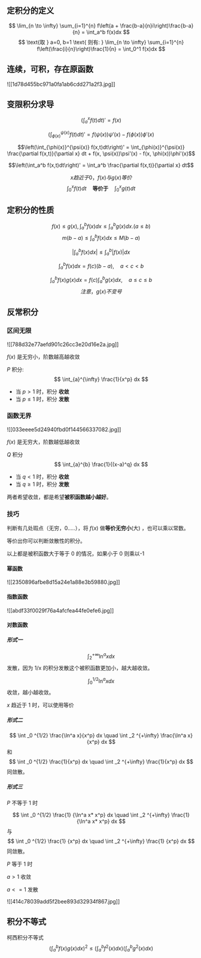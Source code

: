 ## 定积分的定义

$$
\lim_{n \to \infty} \sum_{i=1}^{n} f\left(a + \frac{b-a}{n}i\right)\frac{b-a}{n} = \int_a^b f(x)dx
$$
$$
\text{取 } a=0, b=1 \text{ 则有: } \lim_{n \to \infty} \sum_{i=1}^{n} f\left(\frac{i}{n}\right)\frac{1}{n} = \int_0^1 f(x)dx
$$
## 连续，可积，存在原函数

![[1d78d455bc971a0fa1ab6cdd271a2f3.jpg]]

## 变限积分求导

$$\left(\int_a^x f(t)dt\right)' = f(x)$$

$$\left(\int_{\phi(x)}^{\psi(x)} f(t)dt\right)' = f(\psi(x))\psi'(x) - f(\phi(x))\phi'(x)$$

$$\left(\int_{\phi(x)}^{\psi(x)} f(x,t)dt\right)' = \int_{\phi(x)}^{\psi(x)} \frac{\partial f(x,t)}{\partial x} dt + f(x, \psi(x))\psi'(x) - f(x, \phi(x))\phi'(x)$$

$$\left(\int_a^b f(x,t)dt\right)' = \int_a^b \frac{\partial f(x,t)}{\partial x} dt$$

$$
x趋近于0，f(x)与g(x)等价 
$$
$$
\int _0 ^x f(t) dt \quad \textbf{等价于}  \quad \int _0 ^x g(t)dt
$$
##  定积分的性质
 

$$f (x) \le g(x),\int_a^b f(x)dx \le \int_a^b g(x)dx. (a \le b) $$
$$m(b-a) \le \int_a^b f(x)dx \le M(b-a)$$

$$\left|\int_a^b f(x)dx\right| \le \int_a^b |f(x)|dx$$

$$\int_a^b f(x)dx = f(c)(b-a), \quad a<c<b$$

$$\int_a^b f(x)g(x)dx = f(c)\int_a^b g(x)dx, \quad a \le c \le b$$
$$注意，g(x)不变号$$

## 反常积分

### 区间无限

![[788d32e77aefd901c26cc3e20d16e2a.jpg]]

$f(x)$ 是无穷小，阶数越高越收敛

$P$ 积分:
$$ \int_{a}^{\infty} \frac{1}{x^p} dx $$
* 当 $p > 1$ 时，积分 **收敛** 
* 当 $p \le 1$ 时，积分 **发散** 

### 函数无界

![[033eeee5d24940fbd0f144566337082.jpg]]

$f(x)$ 是无穷大，阶数越低越收敛

$Q$ 积分
$$ \int_{a}^{b} \frac{1}{(x-a)^q} dx $$
* 当 $q < 1$ 时，积分 **收敛** 
* 当 $q \ge 1$ 时，积分 **发散** 

两者希望收敛，都是希望**被积函数越小越好**。

### 技巧

判断有几处瑕点（无穷，0.....），将 $f(x)$ 做**等价无穷小**(大) ，也可以乘以常数。

等价出你可以判断敛散性的积分。

以上都是被积函数大于等于 0 的情况，如果小于 0 则乘以-1

#### 幂函数

![[2350896afbe8d15a24e1a88e3b59880.jpg]]

#### 指数函数

![[abdf33f0029f76a4afcfea44fe0efe6.jpg]]

#### 对数函数

##### 形式一

$$\int _2 ^{+\infty} \ln^a x dx$$
发散，因为 1/x 的积分发散这个被积函数更加小，越大越收敛。

$$\int _0 ^{1/2} \ln^a x dx$$
收敛，越小越收敛。

$x$ 趋近于 1 时，可以使用等价

##### 形式二
$$
\int _0 ^{1/2} \frac{\ln^a x}{x^p}  dx \quad \int _2 ^{+\infty} \frac{\ln^a x}{x^p}  dx
$$
和
$$
\int _0 ^{1/2} \frac{1}{x^p}  dx \quad \int _2 ^{+\infty} \frac{1}{x^p}  dx
$$
同敛散。

##### 形式三

$P$ 不等于 1 时


$$
\int _0 ^{1/2} \frac{1} {\ln^a x* x^p}  dx 
\quad
\int _2 ^{+\infty} \frac{1} {\ln^a x* x^p}  dx
$$
与
$$
\int _0 ^{1/2} \frac{1} {x^p}  dx
\quad
\int _2 ^{+\infty} \frac{1} {x^p}  dx
$$ 同敛散。

$P$ 等于 1 时

$a > 1$ 收敛

$a<=1$ 发散


![[414c78039add5f2bee893d32934f867.jpg]]


## 积分不等式

柯西积分不等式
$$
\left (\int_a^b f (x) g (x) dx\right)^2 \leq \left (\int_a^b f^2 (x) dx\right)\left (\int_a^b g^2 (x) dx\right)
$$
